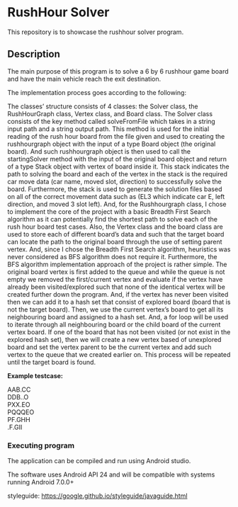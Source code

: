
# RushHour Solver

This repository is to showcase the rushhour solver program.

## Description

The main purpose of this program is to solve a 6 by 6 rushhour game board and have the main vehicle reach the exit destination. 

The implementation process goes according to the following:

The classes’ structure consists of 4 classes: the Solver class, the RushHourGraph class, Vertex class, and Board class. The Solver class consists of the key method called solveFromFile which takes in a string input path and a string output path. This method is used for the initial reading of the rush hour board from the file given and used to creating the rushhourgraph object with the input of a type Board object (the original board). And such rushhourgraph object is then used to call the startingSolver method with the input of the original board object and return of a type Stack object with vertex of board inside it. This stack indicates the path to solving the board and each of the vertex in the stack is the required car move data (car name, moved slot, direction) to successfully solve the board. Furthermore, the stack is used to generate the solution files based on all of the correct movement data such as (EL3 which indicate car E, left direction, and moved 3 slot left). And, for the Rushhourgraph class, I chose to implement the core of the project with a basic Breadth First Search algorithm as it can potentially find the shortest path to solve each of the rush hour board test cases. Also, the Vertex class and the board class are used to store each of different board’s data and such that the target board can locate the path to the original board through the use of setting parent vertex. And, since I chose the Breadth First Search algorithm, heuristics was never considered as BFS algorithm does not require it. Furthermore, the BFS algorithm implementation approach of the project is rather simple. The original board vertex is first added to the queue and while the queue is not empty we removed the first/current vertex and evaluate if the vertex have already been visited/explored such that none of the identical vertex will be created further down the program. And, if the vertex has never been visited then we can add it to a hash set that consist of explored board (board that is not the target board). Then, we use the current vertex’s board to get all its neighbouring board and assigned to a hash set. And, a for loop will be used to iterate through all neighbouring board or the child board of the current vertex board. If one of the board that has not been visited (or not exist in the explored hash set), then we will create a new vertex based of unexplored board and set the vertex parent to be the current vertex and add such vertex to the queue that we created earlier on. This process will be repeated until the target board is found. 

**Example testcase:**

AAB.CC                                                                                                                                                     
DDB..O                                                                                                                                                     
PXX.EO                                                                                                                                                     
PQQQEO                                                                                                                                                     
PF.GHH                                                                                                                                                     
.F.GII                                                                                                                                                     


### Executing program

The application can be compiled and run using Android studio.

The software uses Android API 24 and will be compatible with systems running Android 7.0.0+


styleguide: https://google.github.io/styleguide/javaguide.html



